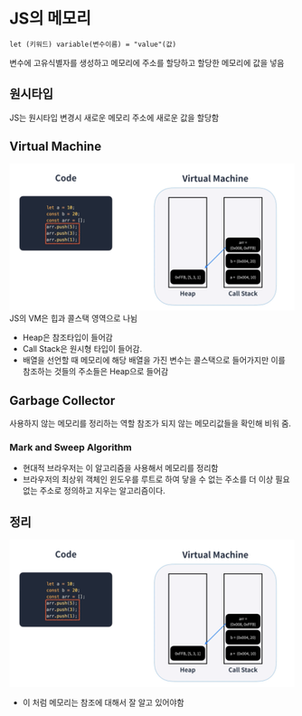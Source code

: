 # JS의 메모리

```md
let (키워드) variable(변수이름) = "value"(값)
```

변수에 고유식별자를 생성하고 메모리에 주소를 할당하고 할당한 메모리에 값을 넣음

## 원시타입
JS는 원시타입 변경시 새로운 메모리 주소에 새로운 값을 할당함


## Virtual Machine
![가상머신](./가상머신.png)
JS의 VM은 힙과 콜스택 영역으로 나뉨
* Heap은 참조타입이 들어감
* Call Stack은 원시형 타입이 들어감.
* 배열을 선언할 때 메모리에 해당 배열을 가진 변수는 콜스택으로 들어가지만 이를 참조하는 것들의 주소들은 Heap으로 들어감

## Garbage Collector
사용하지 않는 메모리를 정리하는 역할
참조가 되지 않는 메모리값들을 확인해 비워 줌.

### Mark and Sweep Algorithm
* 현대적 브라우저는 이 알고리즘을 사용해서 메모리를 정리함
* 브라우저의 최상위 객체인 윈도우를 루트로 하여 닿을 수 없는 주소를 더 이상 필요없는 주소로 정의하고 지우는 알고리즘이다.

## 정리
![가상머신](./가상머신.png)
* 이 처럼 메모리는 참조에 대해서 잘 알고 있어야함
